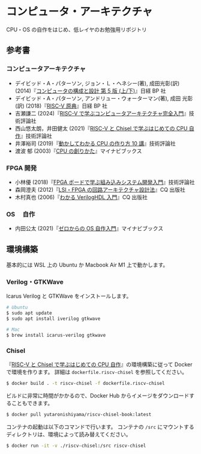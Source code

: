 # コンピュータ・アーキテクチャ

CPU・OS の自作をはじめ、低レイヤのお勉強用リポジトリ

## 参考書

### コンピュータアーキテクチャ

- デイビッド・A・パターソン, ジョン・Ｌ・ヘネシー(著), 成田光彰(訳) (2014)『[コンピュータの構成と設計 第 5 版 (上/下)](https://bookplus.nikkei.com/atcl/catalog/14/P98420/)』日経 BP 社
- デイビッド・A・パターソン, アンドリュー・ウォーターマン(著), 成田 光彰(訳) (2018)『[RISC-V 原典](https://bookplus.nikkei.com/atcl/catalog/18/269170/)』日経 BP 社
- 吉瀬謙二 (2024)『[RISC-V で学ぶコンピュータアーキテクチャ完全入門](https://gihyo.jp/book/2024/978-4-297-14008-3)』技術評論社
- ⻄⼭悠太朗，井⽥健太 (2021)『[RISC-V と Chisel で学ぶはじめての CPU 自作](https://gihyo.jp/book/2021/978-4-297-12305-5)』技術評論社
- 井澤裕司 (2019)『[動かしてわかる CPU の作り方 10 講](https://gihyo.jp/book/2019/978-4-297-10821-2)』技術評論社
- 渡波 郁 (2003)『[CPU の創りかた](https://book.mynavi.jp/ec/products/detail/id=22065)』マイナビブックス

### FPGA 開発

- 小林優 (2018)『[FPGA ボードで学ぶ組み込みシステム開発入門](https://gihyo.jp/book/2018/978-4-7741-9388-5)』技術評論社
- 森岡澄夫 (2012)『[LSI・FPGA の回路アーキテクチャ設計法](https://shop.cqpub.co.jp/detail/2611/)』CQ 出版社
- 木村真也 (2006)『[わかる VerilogHDL 入門](https://shop.cqpub.co.jp/hanbai/books/37/37561.htm)』CQ 出版社

### OS 　自作

- 内田公太 (2021)『[ゼロからの OS 自作入門](https://book.mynavi.jp/ec/products/detail/id=121220)』マイナビブックス

## 環境構築

基本的には WSL 上の Ubuntu か Macbook Air M1 上で動かします。

### Verilog・GTKWave

Icarus Verilog と GTKWave をインストールします。

```bash
# Ubuntu
$ sudo apt update
$ sudo apt install iverilog gtkwave

# Mac
$ brew install icarus-verilog gtkwave
```

### Chisel

『[RISC-V と Chisel で学ぶはじめての CPU 自作](https://gihyo.jp/book/2021/978-4-297-12305-5)』の環境構築に従って Docker で環境を作ります。
詳細は `dockerfile.riscv-chisel` を参照してください。

```bash
$ docker build . -t riscv-chisel -f dockerfile.riscv-chisel
```

ビルドに非常に時間がかかるので、Docker Hub からイメージをダウンロードすることもできます。

```bash
$ docker pull yutaronishiyama/riscv-chisel-book:latest
```

コンテナの起動は以下のコマンドで行います。
コンテナの `/src` にマウントするディレクトリは、環境によって読み替えてください。

```bash
$ docker run -it -v ./riscv-chisel:/src riscv-chisel
```
